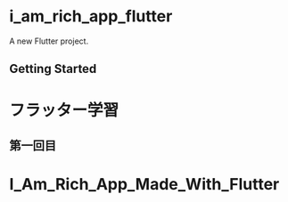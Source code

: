 # i_am_rich_app_flutter

A new Flutter project.

## Getting Started

# フラッター学習
## 第一回目
# I_Am_Rich_App_Made_With_Flutter
